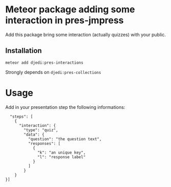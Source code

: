# Meteor package adding some interaction in pres-jmpress

Add this package bring some interaction (actually quizzes) with your public.


## Installation

```
meteor add djedi:pres-interactions
```

Strongly depends on `djedi:pres-collections`


# Usage

Add in your presentation step the following informations:

```
  "steps": [
    {
      "interaction": {
        "type": "quiz",
        "data": {
          "question": "the question text",
          "responses": [
            {
              "k": "an unique key",
              "l": "response label"
            }
          ]
        }
	}
}]
```

